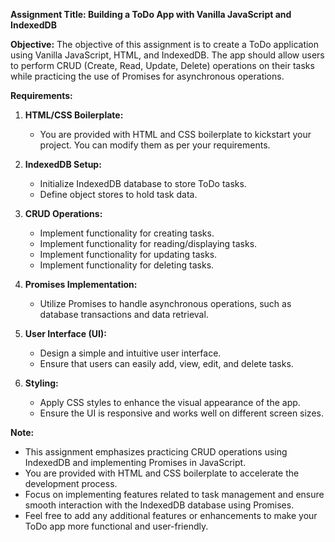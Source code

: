 **Assignment Title: Building a ToDo App with Vanilla JavaScript and IndexedDB**

**Objective:**
The objective of this assignment is to create a ToDo application using Vanilla JavaScript, HTML, and IndexedDB. The app should allow users to perform CRUD (Create, Read, Update, Delete) operations on their tasks while practicing the use of Promises for asynchronous operations.

**Requirements:**

1. **HTML/CSS Boilerplate:**
    - You are provided with HTML and CSS boilerplate to kickstart your project. You can modify them as per your requirements.

2. **IndexedDB Setup:**
    - Initialize IndexedDB database to store ToDo tasks.
    - Define object stores to hold task data.

3. **CRUD Operations:**
    - Implement functionality for creating tasks.
    - Implement functionality for reading/displaying tasks.
    - Implement functionality for updating tasks.
    - Implement functionality for deleting tasks.

4. **Promises Implementation:**
    - Utilize Promises to handle asynchronous operations, such as database transactions and data retrieval.

5. **User Interface (UI):**
    - Design a simple and intuitive user interface.
    - Ensure that users can easily add, view, edit, and delete tasks.

6. **Styling:**
    - Apply CSS styles to enhance the visual appearance of the app.
    - Ensure the UI is responsive and works well on different screen sizes.

**Note:**
- This assignment emphasizes practicing CRUD operations using IndexedDB and implementing Promises in JavaScript.
- You are provided with HTML and CSS boilerplate to accelerate the development process.
- Focus on implementing features related to task management and ensure smooth interaction with the IndexedDB database using Promises.
- Feel free to add any additional features or enhancements to make your ToDo app more functional and user-friendly.